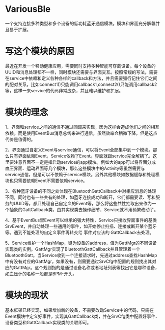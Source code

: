 # VariousBle
一个支持连接多种类型和多个设备的低功耗蓝牙通信模块。模块和界面充分解耦并且易于扩展。
# 写这个模块的原因
最近在开发一个移动健康应用，需要同时支持多种智能可穿戴设备。每个设备的UUID和消息处理都不一样，同时模块还需要与界面交互。按照常规的写法，需要在service中依赖和定义各种各样的callback和方法，并且需要强行记住它们之间的配对关系，比如connect1()只能调用callback1,connect2()只能调用callback2等，这样一来service的代码非常庞杂，并且难以维护和扩展。
# 模块的理念
1、界面和service之间的通信不通过回调来实现，因为这样会造成他们之间的相互依赖。而是使用EventBus消息总线来进行通信，虽然效率会稍微下降，但是这点代价是值得的。

2、界面通过自定义Event与service通信，可以将Event全部集中到一个模块。那么只有界面依赖Event，Service依赖了Event。界面就跟service完全解耦了。这里要注意界面不一定是指启动service的app模块。例如大的app可以将界面分成血压界面、运动界面等几个模块，那么这些模块中的Activity等虽然需要与service通信，但是可以不依赖于service模块。另外其他模块如数据缓存和处理模块也只需要依赖Event不需要依赖service。

3、各种蓝牙设备的不同之处体现在BluetoothGattCallback中对相应消息的处理不同，同时也有一些共有的处理，如蓝牙连接成功和断开，它们都需要读、写和服务的UUID等，都只处理自己自定义的Event等，那么将这些共性抽取出来作为一个抽象的GattCallback类，由其实现类去操作细节，Service就不用频繁改动了。

4、基于EventBus里Event可以继承的强大特性，Service只接收界面事件的基类SrvEvent，并自动处理一些通用的事件，如开始停止扫描、连接或断开某个蓝牙等。遇到不能处理的自定义事件再转交给 事件对应该的 GattCallback去处理。

5、Service维护一个HashMap，键为设备的address，值为GattMgr的不同设备实现类的实例。GattMgr实现了BluetoothGattCallback并且管理着一个BluetoothGatt。当Service收到一个连接请求时，先通过address查找HashMap中有没有对应的GattMgr。如果没有，则需要通过SrvCfg中配置的规则找出其对应的GattMgr。这个规则指的是通过设备名称或者地址列表等找出它是哪种设备，如血压计的名称一般都是BPM-开头。
# 模块的现状
基本框架已经实现，如果增加新的设备，不需要改动Service中的代码，只需在Event模块中定义好事件，实现其GattCallback类，并在SrvCfg类中配置好事件、设备类型和GattCallback实现类的关联即可。
